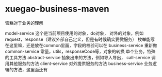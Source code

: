# xuegao-business-maven
雪糕对于业务的理解


model-service
这个是当前项目使用的对象，do对象，
对外的对象，例如request，response（建议外部自己定义，但是有时候确实要微服务）
枚举能写在这里嘛，还是放在common里面，字段的校验可以在 business-service 重新做
common-service
常量，utils，responseCode等，对象的转换
单个业务，特殊的工具方法
abstract-service
抽象出来的方法，例如导入导出，
call-service
调用其他服务的方法
client-service
对外提供服务的方法
business-service
业务逻辑的方法，这里面还有